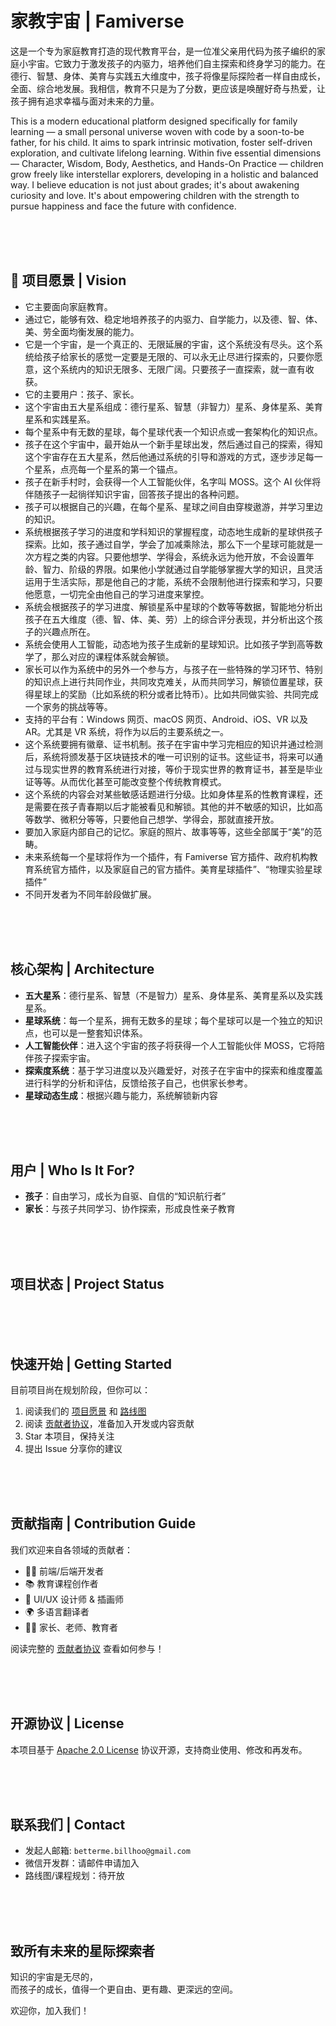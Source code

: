 # 家教宇宙 | Famiverse
这是一个专为家庭教育打造的现代教育平台，是一位准父亲用代码为孩子编织的家庭小宇宙。它致力于激发孩子的内驱力，培养他们自主探索和终身学习的能力。在德行、智慧、身体、美育与实践五大维度中，孩子将像星际探险者一样自由成长，全面、综合地发展。我相信，教育不只是为了分数，更应该是唤醒好奇与热爱，让孩子拥有追求幸福与面对未来的力量。

This is a modern educational platform designed specifically for family learning — a small personal universe woven with code by a soon-to-be father, for his child. It aims to spark intrinsic motivation, foster self-driven exploration, and cultivate lifelong learning. Within five essential dimensions — Character, Wisdom, Body, Aesthetics, and Hands-On Practice — children grow freely like interstellar explorers, developing in a holistic and balanced way.
I believe education is not just about grades; it's about awakening curiosity and love. It's about empowering children with the strength to pursue happiness and face the future with confidence.

<br/><br/><br/>

## 🎯 项目愿景 | Vision

- 它主要面向家庭教育。
- 通过它，能够有效、稳定地培养孩子的内驱力、自学能力，以及德、智、体、美、劳全面均衡发展的能力。
- 它是一个宇宙，是一个真正的、无限延展的宇宙，这个系统没有尽头。这个系统给孩子给家长的感觉一定要是无限的、可以永无止尽进行探索的，只要你愿意，这个系统内的知识无限多、无限广阔。只要孩子一直探索，就一直有收获。
- 它的主要用户：孩子、家长。
- 这个宇宙由五大星系组成：德行星系、智慧（非智力）星系、身体星系、美育星系和实践星系。
- 每个星系中有无数的星球，每个星球代表一个知识点或一套架构化的知识点。
- 孩子在这个宇宙中，最开始从一个新手星球出发，然后通过自己的探索，得知这个宇宙存在五大星系，然后他通过系统的引导和游戏的方式，逐步涉足每一个星系，点亮每一个星系的第一个锚点。
- 孩子在新手村时，会获得一个人工智能伙伴，名字叫 MOSS。这个 AI 伙伴将伴随孩子一起徜徉知识宇宙，回答孩子提出的各种问题。
- 孩子可以根据自己的兴趣，在每个星系、星球之间自由穿梭遨游，并学习里边的知识。
- 系统根据孩子学习的进度和学科知识的掌握程度，动态地生成新的星球供孩子探索。比如，孩子通过自学，学会了加减乘除法，那么下一个星球可能就是一次方程之类的内容。只要他想学、学得会，系统永远为他开放，不会设置年龄、智力、阶级的界限。如果他小学就通过自学能够掌握大学的知识，且灵活运用于生活实际，那是他自己的才能，系统不会限制他进行探索和学习，只要他愿意，一切完全由他自己的学习进度来掌控。
- 系统会根据孩子的学习进度、解锁星系中星球的个数等等数据，智能地分析出孩子在五大维度（德、智、体、美、劳）上的综合评分表现，并分析出这个孩子的兴趣点所在。
- 系统会使用人工智能，动态地为孩子生成新的星球知识。比如孩子学到高等数学了，那么对应的课程体系就会解锁。
- 家长可以作为系统中的另外一个参与方，与孩子在一些特殊的学习环节、特别的知识点上进行共同作业，共同攻克难关，从而共同学习，解锁位置星球，获得星球上的奖励（比如系统的积分或者比特币）。比如共同做实验、共同完成一个家务的挑战等等。
- 支持的平台有：Windows 网页、macOS 网页、Android、iOS、VR 以及 AR。尤其是 VR 系统，将作为以后的主要系统之一。
- 这个系统要拥有徽章、证书机制。孩子在宇宙中学习完相应的知识并通过检测后，系统将颁发基于区块链技术的唯一可识别的证书。这些证书，将来可以通过与现实世界的教育系统进行对接，等价于现实世界的教育证书，甚至是毕业证等等。从而优化甚至可能改变整个传统教育模式。
- 这个系统的内容会对某些敏感话题进行分级。比如身体星系的性教育课程，还是需要在孩子青春期以后才能被看见和解锁。其他的并不敏感的知识，比如高等数学、微积分等等，只要他自己想学、学得会，那就直接开放。
- 要加入家庭内部自己的记忆。家庭的照片、故事等等，这些全部属于“美”的范畴。
- 未来系统每一个星球将作为一个插件，有 Famiverse 官方插件、政府机构教育系统官方插件，以及家庭自己的官方插件。美育星球插件”、“物理实验星球插件”
- 不同开发者为不同年龄段做扩展。

<br/><br/><br/>
  
## 核心架构 | Architecture

- **五大星系**：德行星系、智慧（不是智力）星系、身体星系、美育星系以及实践星系。
- **星球系统**：每一个星系，拥有无数多的星球；每个星球可以是一个独立的知识点，也可以是一整套知识体系。
- **人工智能伙伴**：进入这个宇宙的孩子将获得一个人工智能伙伴 MOSS，它将陪伴孩子探索宇宙。
- **探索度系统**：基于学习进度以及兴趣爱好，对孩子在宇宙中的探索和维度覆盖进行科学的分析和评估，反馈给孩子自己，也供家长参考。
- **星球动态生成**：根据兴趣与能力，系统解锁新内容

<br/><br/><br/>

## 用户 | Who Is It For?

- **孩子**：自由学习，成长为自驱、自信的“知识航行者”
- **家长**：与孩子共同学习、协作探索，形成良性亲子教育

<br/><br/><br/>

## 项目状态 | Project Status

<br/><br/><br/>

## 快速开始 | Getting Started

目前项目尚在规划阶段，但你可以：

1. 阅读我们的 [项目愿景](docs/vision.md) 和 [路线图](roadmap.md)
2. 阅读 [贡献者协议](CONTRIBUTING.md)，准备加入开发或内容贡献
3. Star 本项目，保持关注
4. 提出 Issue 分享你的建议

<br/><br/><br/>

## 贡献指南 | Contribution Guide

我们欢迎来自各领域的贡献者：

- 👨‍💻 前端/后端开发者
- 📚 教育课程创作者
- 🎨 UI/UX 设计师 & 插画师
- 🌍 多语言翻译者
- 👩‍🏫 家长、老师、教育者

阅读完整的 [贡献者协议](CONTRIBUTING.md) 查看如何参与！

<br/><br/><br/>

## 开源协议 | License

本项目基于 [Apache 2.0 License](LICENSE) 协议开源，支持商业使用、修改和再发布。

<br/><br/><br/>

## 联系我们 | Contact

- 发起人邮箱: `betterme.billhoo@gmail.com`
- 微信开发群：请邮件申请加入
- 路线图/课程规划：待开放

<br/><br/><br/>

## 致所有未来的星际探索者

知识的宇宙是无尽的，  
而孩子的成长，值得一个更自由、更有趣、更深远的空间。

欢迎你，加入我们！

